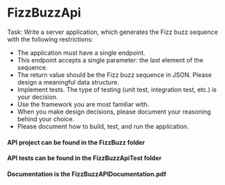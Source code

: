 # FizzBuzzApi

Task: Write a server application, which generates the Fizz buzz sequence with the following restrictions:
- The application must have a single endpoint.
- This endpoint accepts a single parameter: the last element of the sequence.
- The return value should be the Fizz buzz sequence in JSON. Please design a meaningful data
structure.
- Implement tests. The type of testing (unit test, integration test, etc.) is your decision.
- Use the framework you are most familiar with.
- When you make design decisions, please document your reasoning behind your choice.
- Please document how to build, test, and run the application.

#### API project can be found in the FizzBuzz folder
#### API tests can be found in the FizzBuzzApiTest folder
#### Documentation is the FizzBuzzAPIDocumentation.pdf
